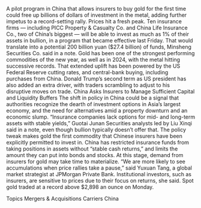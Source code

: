 A pilot program in China that allows insurers to buy gold for the first time could free up billions of dollars of investment in the metal, adding further impetus to a record-setting rally. Prices hit a fresh peak.
Ten insurance firms — including PICC Property & Casualty Co. and China Life Insurance Co., two of China’s biggest — will be able to invest as much as 1% of their assets in bullion, in a program that became effective last Friday. That would translate into a potential 200 billion yuan ($27.4 billion) of funds, Minsheng Securities Co. said in a note.
Gold has been one of the strongest performing commodities of the new year, as well as in 2024, with the metal hitting successive records. That extended uplift has been powered by the US Federal Reserve cutting rates, and central-bank buying, including purchases from China. Donald Trump’s second term as US president has also added an extra driver, with traders scrambling to adjust to his disruptive moves on trade.
China Asks Insurers to Manage Sufficient Capital and Liquidity Buffers
The shift in policy in China could be a signal that authorities recognize the dearth of investment options in Asia’s largest economy, and the need for alternatives amid a property downturn and an economic slump.
“Insurance companies lack options for mid- and long-term assets with stable yields,” Guotai Junan Securities analysts led by Liu Xinqi said in a note, even though bullion typically doesn’t offer that.
The policy tweak makes gold the first commodity that Chinese insurers have been explicitly permitted to invest in. China has restricted insurance funds from taking positions in assets without “stable cash returns,” and limits the amount they can put into bonds and stocks.
At this stage, demand from insurers for gold may take time to materialize.
“We are more likely to see accumulations when price rallies take a pause,” said Yuxuan Tang, a global market strategist at JPMorgan Private Bank. Institutional investors, such as insurers, are sensitive to prices due to their focus on returns, she said.
Spot gold traded at a record above $2,898 an ounce on Monday.

Topics
Mergers & Acquisitions
Carriers
China
